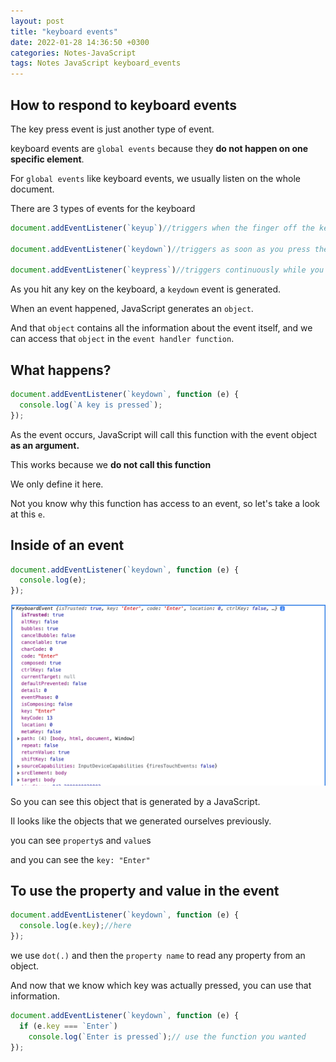 ```yaml
---
layout: post
title: "keyboard events"
date: 2022-01-28 14:36:50 +0300
categories: Notes-JavaScript
tags: Notes JavaScript keyboard_events
---
```




## How to respond to keyboard events

The key press event is just another type of event.

keyboard events are `global events` because they **do not happen on one specific element**.

For `global events` like keyboard events, we usually listen on the whole document.





There are 3 types of events for the keyboard

```js
document.addEventListener(`keyup`)//triggers when the finger off the keyboard

document.addEventListener(`keydown`)//triggers as soon as you press the key

document.addEventListener(`keypress`)//triggers continuously while you're pressing the key.

```



As you hit any key on the keyboard, a `keydown` event is generated.

When an event happened, JavaScript generates an `object`.

And that `object` contains all the information about the event itself, and we can access that `object` in the `event handler function`.



## What happens?

```js
document.addEventListener(`keydown`, function (e) {
  console.log(`A key is pressed`);
});
```



As the event occurs, JavaScript will call this function with the event object **as an argument.**

This works because we **do not call this function**

We only define it here.



Not you know why this function has access to an event, so let's take a look at this `e`.



## Inside of an event

```js
document.addEventListener(`keydown`, function (e) {
  console.log(e);
});
```



![image-20220128143750155](/assets/img/2022-01-28-keyboard-events/image-20220128143750155.png)

So you can see this object that is generated by a JavaScript.

Il looks like the objects that we generated ourselves previously.

you can see `property`s and `value`s

and you can see the `key: "Enter"`



## To use the property and value in the event

```js
document.addEventListener(`keydown`, function (e) {
  console.log(e.key);//here
});
```

we use `dot(.)` and then the `property name` to read any property from an object.

And now that we know which key was actually pressed, you can use that information.



```js
document.addEventListener(`keydown`, function (e) {
  if (e.key === `Enter`)
    console.log(`Enter is pressed`);// use the function you wanted
});
```



